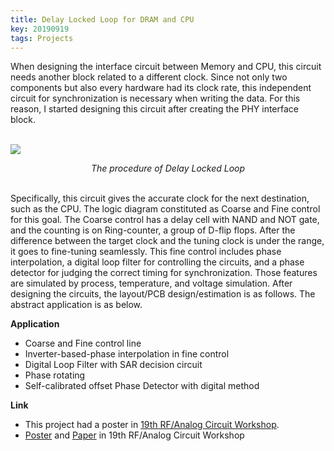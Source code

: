 ```yaml
---
title: Delay Locked Loop for DRAM and CPU
key: 20190919
tags: Projects
---
```

When designing the interface circuit between Memory and CPU, this circuit needs another block related to a different clock. Since not only two components but also every hardware had its clock rate, this independent circuit for synchronization is necessary when writing the data. For this reason, I started designing this circuit after creating the PHY interface block.
<br><br>
<!-- {% include image.html 
url="/assets/images/project/dll-procedure.png" 
custom__conf="projects__img__center"
%} -->
<p>
    <img src="/assets/images/project/dll-procedure.png"> 
    <p align="center">
    <em> The procedure of Delay Locked Loop </em>
    </p>
</p>
<br>
Specifically, this circuit gives the accurate clock for the next destination, such as the CPU. The logic diagram constituted as Coarse and Fine control for this goal. The Coarse control has a delay cell with NAND and NOT gate, and the counting is on Ring-counter, a group of D-flip flops. After the difference between the target clock and the tuning clock is under the range, it goes to fine-tuning seamlessly. This fine control includes phase interpolation, a digital loop filter for controlling the circuits, and a phase detector for judging the correct timing for synchronization. Those features are simulated by process, temperature, and voltage simulation. After designing the circuits, the layout/PCB design/estimation is as follows. The abstract application is as below.

**Application**
- Coarse and Fine control line
- Inverter-based-phase interpolation in fine control
- Digital Loop Filter with SAR decision circuit
- Phase rotating
- Self-calibrated offset Phase Detector with digital method

**Link**
- This project had a poster in <a href="https://www.theieie.org/board/?_0000_method=view&ncode=a002&num=1405">19th RF/Analog Circuit Workshop</a>.
- <a href="{% link assets/pdf/project/2019_19th_RF_analog-circuit_RFIC_poster.pdf %}">Poster</a> and <a href="{% link assets/pdf/project/2019_19th_RF_analog-circuit_RFIC_paper.pdf %}">Paper</a> in 19th RF/Analog Circuit Workshop